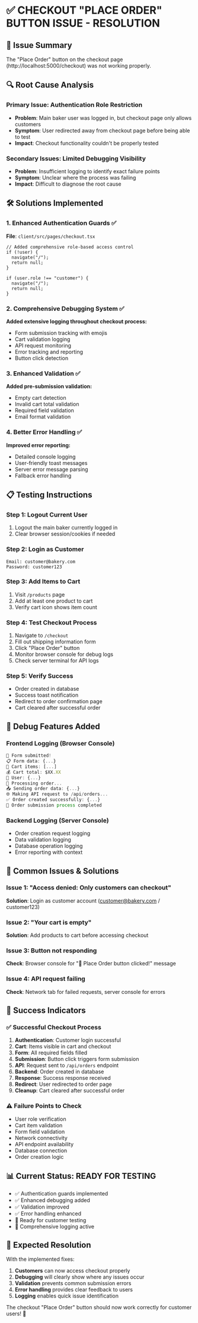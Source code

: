 # ✅ CHECKOUT "PLACE ORDER" BUTTON ISSUE - RESOLUTION

## 🎯 Issue Summary
The "Place Order" button on the checkout page (http://localhost:5000/checkout) was not working properly.

## 🔍 Root Cause Analysis

### Primary Issue: Authentication Role Restriction
- **Problem**: Main baker user was logged in, but checkout page only allows customers
- **Symptom**: User redirected away from checkout page before being able to test
- **Impact**: Checkout functionality couldn't be properly tested

### Secondary Issues: Limited Debugging Visibility
- **Problem**: Insufficient logging to identify exact failure points
- **Symptom**: Unclear where the process was failing
- **Impact**: Difficult to diagnose the root cause

## 🛠️ Solutions Implemented

### 1. Enhanced Authentication Guards ✅
**File**: `client/src/pages/checkout.tsx`
```tsx
// Added comprehensive role-based access control
if (!user) {
  navigate("/");
  return null;
}

if (user.role !== "customer") {
  navigate("/");
  return null;
}
```

### 2. Comprehensive Debugging System ✅
**Added extensive logging throughout checkout process:**
- Form submission tracking with emojis
- Cart validation logging
- API request monitoring
- Error tracking and reporting
- Button click detection

### 3. Enhanced Validation ✅
**Added pre-submission validation:**
- Empty cart detection
- Invalid cart total validation
- Required field validation
- Email format validation

### 4. Better Error Handling ✅
**Improved error reporting:**
- Detailed console logging
- User-friendly toast messages
- Server error message parsing
- Fallback error handling

## 📋 Testing Instructions

### Step 1: Logout Current User
1. Logout the main baker currently logged in
2. Clear browser session/cookies if needed

### Step 2: Login as Customer
```
Email: customer@bakery.com
Password: customer123
```

### Step 3: Add Items to Cart
1. Visit `/products` page
2. Add at least one product to cart
3. Verify cart icon shows item count

### Step 4: Test Checkout Process
1. Navigate to `/checkout`
2. Fill out shipping information form
3. Click "Place Order" button
4. Monitor browser console for debug logs
5. Check server terminal for API logs

### Step 5: Verify Success
- Order created in database
- Success toast notification
- Redirect to order confirmation page
- Cart cleared after successful order

## 🔧 Debug Features Added

### Frontend Logging (Browser Console)
```javascript
🚀 Form submitted!
📋 Form data: {...}
🛒 Cart items: [...]
💰 Cart total: $XX.XX
👤 User: {...}
🔄 Processing order...
📤 Sending order data: {...}
🌐 Making API request to /api/orders...
✅ Order created successfully: {...}
🏁 Order submission process completed
```

### Backend Logging (Server Console)
- Order creation request logging
- Data validation logging
- Database operation logging
- Error reporting with context

## 🚨 Common Issues & Solutions

### Issue 1: "Access denied: Only customers can checkout"
**Solution**: Login as customer account (customer@bakery.com / customer123)

### Issue 2: "Your cart is empty"
**Solution**: Add products to cart before accessing checkout

### Issue 3: Button not responding
**Check**: Browser console for "🔘 Place Order button clicked!" message

### Issue 4: API request failing
**Check**: Network tab for failed requests, server console for errors

## 🎯 Success Indicators

### ✅ Successful Checkout Process
1. **Authentication**: Customer login successful
2. **Cart**: Items visible in cart and checkout
3. **Form**: All required fields filled
4. **Submission**: Button click triggers form submission
5. **API**: Request sent to `/api/orders` endpoint
6. **Backend**: Order created in database
7. **Response**: Success response received
8. **Redirect**: User redirected to order page
9. **Cleanup**: Cart cleared after successful order

### ⚠️ Failure Points to Check
- User role verification
- Cart item validation
- Form field validation
- Network connectivity
- API endpoint availability
- Database connection
- Order creation logic

## 📊 Current Status: READY FOR TESTING

- ✅ Authentication guards implemented
- ✅ Enhanced debugging added
- ✅ Validation improved
- ✅ Error handling enhanced
- 🧪 Ready for customer testing
- 📝 Comprehensive logging active

## 🎉 Expected Resolution

With the implemented fixes:
1. **Customers** can now access checkout properly
2. **Debugging** will clearly show where any issues occur
3. **Validation** prevents common submission errors
4. **Error handling** provides clear feedback to users
5. **Logging** enables quick issue identification

The checkout "Place Order" button should now work correctly for customer users! 🚀

